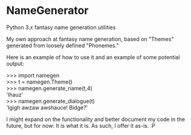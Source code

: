 # NameGenerator
Python 3.x fantasy name generation utilities

My own approach at fantasy name generation, based on "Themes" generated from loosely defined "Phonemes."

Here is an example of how to use it and an example of some potential output:

\>\>\> import namegen\
\>\>\> t = namegen.Theme()\
\>\>\> namegen.generate_name(t,4)\
'Ihauz'\
\>\>\> namegen.generate_dialogue(t)\
'Igigh awzaw awshauce! Bidge?'


I might expand on the functionality and better document my code in the future, but for now:
It is what it is. As such, I offer it as-is. :P
